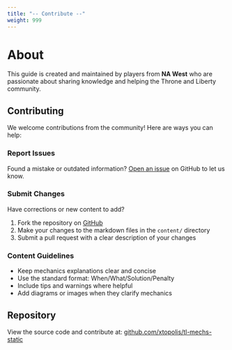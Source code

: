 ```yaml
---
title: "-- Contribute --"
weight: 999
---
```


# About

This guide is created and maintained by players from **NA West** who are passionate about sharing knowledge and helping the Throne and Liberty community.

## Contributing

We welcome contributions from the community! Here are ways you can help:

### Report Issues
Found a mistake or outdated information? [Open an issue](https://github.com/xtopolis/tl-mechs-static/issues) on GitHub to let us know.

### Submit Changes
Have corrections or new content to add?

1. Fork the repository on [GitHub](https://github.com/xtopolis/tl-mechs-static)
2. Make your changes to the markdown files in the `content/` directory
3. Submit a pull request with a clear description of your changes

### Content Guidelines
- Keep mechanics explanations clear and concise
- Use the standard format: When/What/Solution/Penalty
- Include tips and warnings where helpful
- Add diagrams or images when they clarify mechanics

## Repository
View the source code and contribute at: [github.com/xtopolis/tl-mechs-static](https://github.com/xtopolis/tl-mechs-static)
